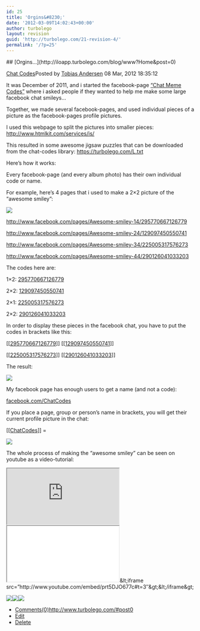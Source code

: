 ```yaml
---
id: 25
title: 'Orgins&#8230;'
date: '2012-03-09T14:02:43+00:00'
author: turbolego
layout: revision
guid: 'http://turbolego.com/21-revision-4/'
permalink: '/?p=25'
---
```


<div class="post">## [Orgins…](http://iloapp.turbolego.com/blog/www?Home&post=0)

[Chat Codes](http://iloapp.turbolego.com/blog/www?Home&category=0)<span class="time">Posted by [Tobias Andersen](http://iloapp.turbolego.com/blog/www?Home&user=0) 08 Mar, 2012 18:35:12</span>

It was December of 2011, and i started the facebook-page [“Chat Meme Codes”](http://www.facebook.com/ChatCodes) where i asked people if they wanted to help me make some large facebook chat smileys…

Together, we made several facebook-pages, and used individual pieces of a picture as the facebook-pages profile pictures.

I used this webpage to split the pictures into smaller pieces: <http://www.htmlkit.com/services/is/>

This resulted in some awesome jigsaw puzzles that can be downloaded from the chat-codes library: <https://turbolego.com/L.txt>

Here’s how it works:

Every facebook-page (and every album photo) has their own individual code or name.

For example, here’s 4 pages that i used to make a 2×2 picture of the “awesome smiley”:

![](www(8))

<http://www.facebook.com/pages/Awesome-smiley-14/295770667126779>

<http://www.facebook.com/pages/Awesome-smiley-24/129097450550741>

<http://www.facebook.com/pages/Awesome-smiley-34/225005317576273>

<http://www.facebook.com/pages/Awesome-smiley-44/290126041033203>

The codes here are:

1×2: [295770667126779](http://www.facebook.com/pages/Awesome-smiley-14/295770667126779)

2×2: [129097450550741](http://www.facebook.com/pages/Awesome-smiley-24/129097450550741)

2×1: [225005317576273](http://www.facebook.com/pages/Awesome-smiley-34/225005317576273)

2×2: [290126041033203](http://www.facebook.com/pages/Awesome-smiley-44/290126041033203)

In order to display these pieces in the facebook chat, you have to put the codes in brackets like this:

\[\[[295770667126779](http://www.facebook.com/pages/Awesome-smiley-14/295770667126779)\]\] \[\[[129097450550741](http://www.facebook.com/pages/Awesome-smiley-24/129097450550741)\]\]

\[\[[225005317576273](http://www.facebook.com/pages/Awesome-smiley-34/225005317576273)\]\] \[\[[290126041033203](http://www.facebook.com/pages/Awesome-smiley-44/290126041033203)\]\]

The result:

![](www(9))

My facebook page has enough users to get a name (and not a code):

[facebook.com/ChatCodes](http://www.facebook.com/ChatCodes)

If you place a page, group or person’s name in brackets, you will get their current profile picture in the chat:

\[\[[ChatCodes](http://www.facebook.com/ChatCodes)\]\] =

![](www(10))

The whole process of making the “awesome smiley” can be seen on youtube as a video-tutorial:

<script type="text/javascript">\<!--
WriteFlash('<iframe src="http://www.youtube.com/embed/prt5DJO677c#t=3">');
//--></script><iframe src="http://www.youtube.com/embed/prt5DJO677c#t=3"></iframe><iframe src="prt5DJO677c.html"></iframe><noscript>&amp;lt;iframe src=”http://www.youtube.com/embed/prt5DJO677c#t=3″&amp;gt;&amp;lt;/iframe&amp;gt;</noscript>

![](www(8))![](www(9))![](www(10))

- [Comments(0)](http://iloapp.turbolego.com/blog/www?NewComment&post=0#comment)<span class="time niceURL">http://www.turbolego.com/#post0</span>
- [Edit](http://iloapp.turbolego.com/blog/www?EditPost&post=0)
- [Delete](http://iloapp.turbolego.com/blog/www?DeletePost&post=0)

</div>